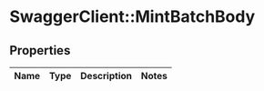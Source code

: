 # SwaggerClient::MintBatchBody

## Properties
Name | Type | Description | Notes
------------ | ------------- | ------------- | -------------

